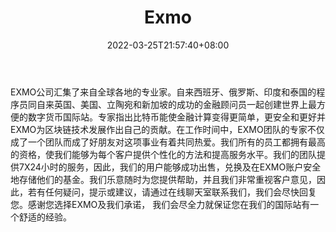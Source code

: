 ﻿---
weight: 
title: "Exmo"
description: "EXMO公司汇集了来自全球各地的专业家。自来西班牙、俄罗斯、印度和泰国的程序员同自来英国、美国、立陶宛和新加坡的成功的金融顾问员一起创建世界上最方便的数字货币国际站。"
date: 2022-03-25T21:57:40+08:00
lastmod: 2022-03-25T16:45:40+08:00
draft: false
authors: ["Metabd"]
featuredImage: "exmo.webp"
link: ""
tags: ["交易所","Exmo"]
categories: ["navigation"]
navigation: ["交易所"]
lightgallery: true
toc: true
pinned: false
recommend: false
recommend1: false
---
EXMO公司汇集了来自全球各地的专业家。自来西班牙、俄罗斯、印度和泰国的程序员同自来英国、美国、立陶宛和新加坡的成功的金融顾问员一起创建世界上最方便的数字货币国际站。专家指出比特币能使金融计算变得更简单，更安全和更好并EXMO为区块链技术发展作出自己的贡献。在工作时间中，EXMO团队的专家不仅成了一个团队而成了好朋友对这项事业有着共同热爱。我们所有的员工都拥有最高的资格，使我们能够为每个客户提供个性化的方法和提高服务水平。我们的团队提供7X24小时的服务，因此，我们的用户能够成功出售，兑换及在EXMO账户安全地存储他们的基金。我们乐意随时为您提供帮助，并且我们非常重视客户意见，因此，若有任何疑问，提示或建议，请通过在线聊天室联系我们，我们会尽快回复您。感谢您选择EXMO及我们承诺， 我们会尽全力就保证您在我们的国际站有一个舒适的经验。
